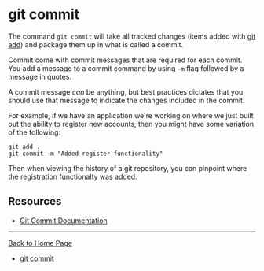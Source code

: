 # git commit 

The command `git commit` will take all tracked changes (items added with [git add](./ADD.md)) and package them up in what is called a commit.

Commit come with commit messages that are required for each commit. You add a message to a commit command by using `-m` flag followed by a message in quotes.

A commit message _can_ be anything, but best practices dictates that you should use that message to indicate the changes included in the commit. 

For example, if we have an application we're working on where we just built out the ability to register new accounts, then you might have some variation of the following:

```
git add .
git commit -m "Added register functionality"
```

Then when viewing the history of a git repository, you can pinpoint where the registration functionalty was added.

## Resources

- [Git Commit Documentation](https://git-scm.com/docs/git-commit)

---

[Back to Home Page](../README.md)

- [git commit](./Commands/COMMIT.md)